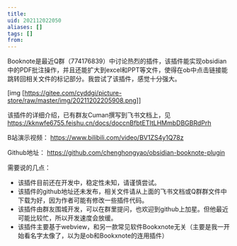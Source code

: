 ```yaml
---
title: 
uid: 202112022050
aliases: []
tags: []
from: 
---
```

Booknote是最近Q群（774176839）中讨论热烈的插件，该插件能实现obsidian中的PDF批注操作，并且还能扩大到excel和PPT等文件，使得在ob中点击链接能跳转回相关文件的标记部分。我尝试了该插件，感觉十分强大。

[img [https://gitee.com/cyddgi/picture-store/raw/master/img/20211202205908.png]]

该插件的详细介绍，已有群友Cuman撰写到飞书文档上，见 https://kknwfe6755.feishu.cn/docs/doccnBfbtETItLHMmbDBGBRdPrh

B站演示视频： https://www.bilibili.com/video/BV1ZS4y1Q78z

Github地址： https://github.com/chenghongyao/obsidian-booknote-plugin

需要说的几点：
- 该插件目前还在开发中，稳定性未知，请谨慎尝试。
- 该插件的github地址还未发布，相关文件请从上面的飞书文档或Q群群文件中下载为好，因为作者可能有修改一些插件代码。
- 该插件由群友围城开发，可以在群里提问，也欢迎到github上加星。但他最近可能比较忙，所以开发速度会放缓。
- 该插件主要基于webview，和另一款常见软件Bookxnote无关（主要是我一开始看名字太像了，以为是ob和Bookxnote的连用插件）